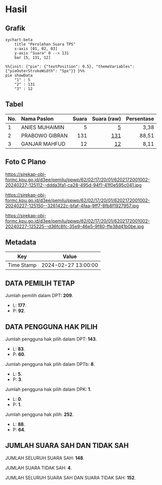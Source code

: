 # Hasil

## Grafik

```mermaid
xychart-beta
    title "Perolehan Suara TPS"
    x-axis [01, 02, 03]
    y-axis "Suara" 0 --> 131
    bar [5, 131, 12]
```

```mermaid
%%{init: {"pie": {"textPosition": 0.5}, "themeVariables": {"pieOuterStrokeWidth": "5px"}} }%%
pie showData
    "1" : 5
    "2" : 131
    "3" : 12
```

## Tabel

| No. | Nama Paslon    | Suara | Suara (raw) | Persentase |
|:--- |:-------------- | -----:| -----------:| ----------:|
| 1   | ANIES MUHAIMIN | 5     | [5][p-1]    | 3,38       |
| 2   | PRABOWO GIBRAN | 131   | [131][p-2]  | 88,51      |
| 3   | GANJAR MAHFUD  | 12    | [12][p-3]   | 8,11       |


[p-1]: https://github.com/gigit-pemilu/pemilu-2024-62-kalimantan-tengah/blob/main/pilpres/hitung-suara/sub/62-kalimantan-tengah/sub/02-kotawaringin-timur/sub/17-telaga-antang/sub/2001-tumbang-boloi/sub/002-tps/sub/paslon-1.txt
[p-2]: https://github.com/gigit-pemilu/pemilu-2024-62-kalimantan-tengah/blob/main/pilpres/hitung-suara/sub/62-kalimantan-tengah/sub/02-kotawaringin-timur/sub/17-telaga-antang/sub/2001-tumbang-boloi/sub/002-tps/sub/paslon-2.txt
[p-3]: https://github.com/gigit-pemilu/pemilu-2024-62-kalimantan-tengah/blob/main/pilpres/hitung-suara/sub/62-kalimantan-tengah/sub/02-kotawaringin-timur/sub/17-telaga-antang/sub/2001-tumbang-boloi/sub/002-tps/sub/paslon-3.txt

## Foto C Plano

https://sirekap-obj-formc.kpu.go.id/d3ee/pemilu/ppwp/62/02/17/20/01/6202172001002-20240227-125112--ddda3fa1-ca28-495d-94f1-41f0e595c041.jpg

https://sirekap-obj-formc.kpu.go.id/d3ee/pemilu/ppwp/62/02/17/20/01/6202172001002-20240227-125150--3261422c-bfaf-4faa-9ff7-8fb8f1927957.jpg

https://sirekap-obj-formc.kpu.go.id/d3ee/pemilu/ppwp/62/02/17/20/01/6202172001002-20240227-125225--d36fc8fc-35e9-46e5-9f80-ffe38d41b0be.jpg


## Metadata

| Key        | Value               |
| ---------- | ------------------- |
| Time Stamp | 2024-02-27 13:00:00 |


## DATA PEMILIH TETAP

Jumlah pemilih dalam DPT: **209**.
 * L: **177**.
 * P: **92**.

## DATA PENGGUNA HAK PILIH

Jumlah pengguna hak pilih dalam DPT: **143**.
 * L: **83**.
 * P: **60**.

Jumlah pengguna hak pilih dalam DPTb: **8**.
 * L: **5**.
 * P: **3**.

Jumlah pengguna hak pilih dalam DPK: **1**.
 * L: **0**.
 * P: **1**.

Jumlah pengguna hak pilih: **252**.
 * L: **88**.
 * P: **64**.

## JUMLAH SUARA SAH DAN TIDAK SAH

JUMLAH SELURUH SUARA SAH: **148**.

JUMLAH SUARA TIDAK SAH: **4**.

JUMLAH SELURUH SUARA SAH DAN SUARA TIDAK SAH: **152**.


